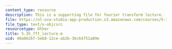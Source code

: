 ```yaml
---
content_type: resource
description: This is a supporting file for fourier transform lecture.
file: https://ol-ocw-studio-app-production.s3.amazonaws.com/courses/5-35-introduction-to-experimental-chemistry-fall-2012/40a0626f5eb812ceab2b36c64751a89e_5.35_fft_lecture.m
file_type: text/x-objcsrc
resourcetype: Other
title: 5.35_fft_lecture.m
uid: 40a0626f-5eb8-12ce-ab2b-36c64751a89e
---
```

